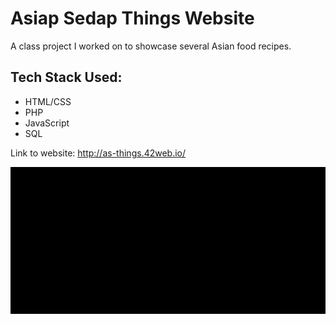 # Asiap Sedap Things Website

A class project I worked on to showcase several Asian food recipes.

## Tech Stack Used:
- HTML/CSS
- PHP
- JavaScript
- SQL

Link to website: http://as-things.42web.io/

![Demo Gif](demo.gif)


